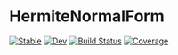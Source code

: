 # HermiteNormalForm

[![Stable](https://img.shields.io/badge/docs-stable-blue.svg)](https://YingboMa.github.io/HermiteNormalForm.jl/stable)
[![Dev](https://img.shields.io/badge/docs-dev-blue.svg)](https://YingboMa.github.io/HermiteNormalForm.jl/dev)
[![Build Status](https://github.com/YingboMa/HermiteNormalForm.jl/actions/workflows/CI.yml/badge.svg?branch=master)](https://github.com/YingboMa/HermiteNormalForm.jl/actions/workflows/CI.yml?query=branch%3Amaster)
[![Coverage](https://codecov.io/gh/YingboMa/HermiteNormalForm.jl/branch/master/graph/badge.svg)](https://codecov.io/gh/YingboMa/HermiteNormalForm.jl)
